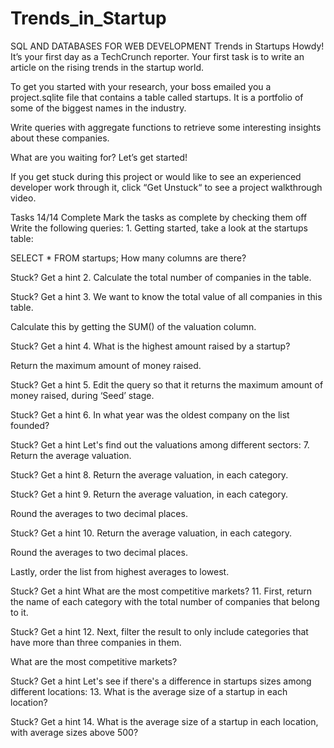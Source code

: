 # Trends_in_Startup
SQL AND DATABASES FOR WEB DEVELOPMENT
Trends in Startups
Howdy! It’s your first day as a TechCrunch reporter. Your first task is to write an article on the rising trends in the startup world.

To get you started with your research, your boss emailed you a project.sqlite file that contains a table called startups. It is a portfolio of some of the biggest names in the industry.

Write queries with aggregate functions to retrieve some interesting insights about these companies.

What are you waiting for? Let’s get started!

If you get stuck during this project or would like to see an experienced developer work through it, click “Get Unstuck“ to see a project walkthrough video.

Tasks
14/14 Complete
Mark the tasks as complete by checking them off
Write the following queries:
1.
Getting started, take a look at the startups table:

SELECT *
FROM startups;
How many columns are there?


Stuck? Get a hint
2.
Calculate the total number of companies in the table.


Stuck? Get a hint
3.
We want to know the total value of all companies in this table.

Calculate this by getting the SUM() of the valuation column.


Stuck? Get a hint
4.
What is the highest amount raised by a startup?

Return the maximum amount of money raised.


Stuck? Get a hint
5.
Edit the query so that it returns the maximum amount of money raised, during ‘Seed’ stage.


Stuck? Get a hint
6.
In what year was the oldest company on the list founded?


Stuck? Get a hint
Let's find out the valuations among different sectors:
7.
Return the average valuation.


Stuck? Get a hint
8.
Return the average valuation, in each category.


Stuck? Get a hint
9.
Return the average valuation, in each category.

Round the averages to two decimal places.


Stuck? Get a hint
10.
Return the average valuation, in each category.

Round the averages to two decimal places.

Lastly, order the list from highest averages to lowest.


Stuck? Get a hint
What are the most competitive markets?
11.
First, return the name of each category with the total number of companies that belong to it.


Stuck? Get a hint
12.
Next, filter the result to only include categories that have more than three companies in them.

What are the most competitive markets?


Stuck? Get a hint
Let's see if there's a difference in startups sizes among different locations:
13.
What is the average size of a startup in each location?


Stuck? Get a hint
14.
What is the average size of a startup in each location, with average sizes above 500?
